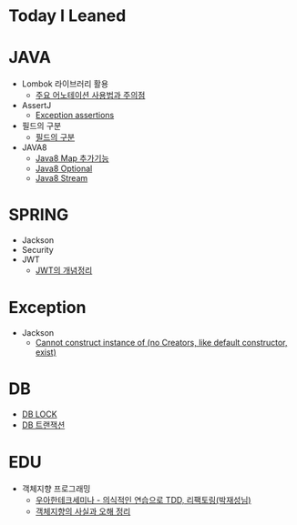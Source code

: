 # Today I Leaned 

# JAVA
* Lombok 라이브러리 활용
  * <a href="https://github.com/awesomejang/TIL/blob/main/Java/Lombok.md">주요 어노테이션 사용법과 주의점</a>
* AssertJ
  * <a href="https://github.com/awesomejang/TIL/blob/main/Java/Test/AssertJ_Exception_assertions.md">Exception assertions</a>
* 필드의 구분 
  * <a href="https://github.com/awesomejang/TIL/blob/main/Java/Field_division.md">필드의 구분</a>
* JAVA8
  * <a href="https://github.com/awesomejang/TIL/blob/main/Java/Java8/HashMap.md">Java8 Map 추가기능</a>
  * <a href="https://github.com/awesomejang/TIL/blob/main/Java/Java8/Optional.md">Java8 Optional</a>
  * <a href="https://github.com/awesomejang/TIL/blob/main/Java/Java8/Stream.md">Java8 Stream</a>
# SPRING
* Jackson
* Security
* JWT  
  * <a href="https://github.com/awesomejang/TIL/blob/main/Spring/JWT.md">JWT의 개념정리</a>

# Exception
* Jackson
  * <a href="https://github.com/awesomejang/TIL/blob/main/Exception/NoCreators.md">Cannot construct instance of (no Creators, like default constructor, exist)</a>  
  
# DB 
  * <a href="https://github.com/awesomejang/TIL/blob/main/DB/Lock.md">DB LOCK</a>
  * <a href="https://github.com/awesomejang/TIL/blob/main/DB/Transaction.md">DB 트랜잭션 </a>

# EDU
* 객체지향 프로그래밍
  * <a href="https://github.com/awesomejang/TIL/blob/main/EDU/woowa_TDD%26refactoring.md">우아한테크세미나 - 의식적인 연습으로 TDD, 리팩토링(박재성님)</a>
  * <a href="https://github.com/awesomejang/TIL/blob/main/EDU/객체지향의사실과오해.md">객체지향의 사실과 오해 정리</a>


